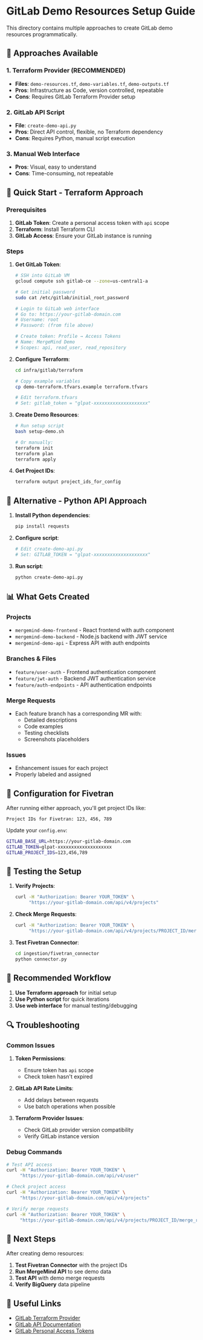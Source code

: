 # GitLab Demo Resources Setup Guide

This directory contains multiple approaches to create GitLab demo resources programmatically.

## 🎯 **Approaches Available**

### 1. **Terraform Provider (RECOMMENDED)**
- **Files**: `demo-resources.tf`, `demo-variables.tf`, `demo-outputs.tf`
- **Pros**: Infrastructure as Code, version controlled, repeatable
- **Cons**: Requires GitLab Terraform Provider setup

### 2. **GitLab API Script**
- **File**: `create-demo-api.py`
- **Pros**: Direct API control, flexible, no Terraform dependency
- **Cons**: Requires Python, manual script execution

### 3. **Manual Web Interface**
- **Pros**: Visual, easy to understand
- **Cons**: Time-consuming, not repeatable

## 🚀 **Quick Start - Terraform Approach**

### Prerequisites
1. **GitLab Token**: Create a personal access token with `api` scope
2. **Terraform**: Install Terraform CLI
3. **GitLab Access**: Ensure your GitLab instance is running

### Steps

1. **Get GitLab Token**:
   ```bash
   # SSH into GitLab VM
   gcloud compute ssh gitlab-ce --zone=us-central1-a
   
   # Get initial password
   sudo cat /etc/gitlab/initial_root_password
   
   # Login to GitLab web interface
   # Go to: https://your-gitlab-domain.com
   # Username: root
   # Password: (from file above)
   
   # Create token: Profile → Access Tokens
   # Name: MergeMind Demo
   # Scopes: api, read_user, read_repository
   ```

2. **Configure Terraform**:
   ```bash
   cd infra/gitlab/terraform
   
   # Copy example variables
   cp demo-terraform.tfvars.example terraform.tfvars
   
   # Edit terraform.tfvars
   # Set: gitlab_token = "glpat-xxxxxxxxxxxxxxxxxxxx"
   ```

3. **Create Demo Resources**:
   ```bash
   # Run setup script
   bash setup-demo.sh
   
   # Or manually:
   terraform init
   terraform plan
   terraform apply
   ```

4. **Get Project IDs**:
   ```bash
   terraform output project_ids_for_config
   ```

## 🐍 **Alternative - Python API Approach**

1. **Install Python dependencies**:
   ```bash
   pip install requests
   ```

2. **Configure script**:
   ```bash
   # Edit create-demo-api.py
   # Set: GITLAB_TOKEN = "glpat-xxxxxxxxxxxxxxxxxxxx"
   ```

3. **Run script**:
   ```bash
   python create-demo-api.py
   ```

## 📊 **What Gets Created**

### Projects
- `mergemind-demo-frontend` - React frontend with auth component
- `mergemind-demo-backend` - Node.js backend with JWT service
- `mergemind-demo-api` - Express API with auth endpoints

### Branches & Files
- `feature/user-auth` - Frontend authentication component
- `feature/jwt-auth` - Backend JWT authentication service
- `feature/auth-endpoints` - API authentication endpoints

### Merge Requests
- Each feature branch has a corresponding MR with:
  - Detailed descriptions
  - Code examples
  - Testing checklists
  - Screenshots placeholders

### Issues
- Enhancement issues for each project
- Properly labeled and assigned

## 🔧 **Configuration for Fivetran**

After running either approach, you'll get project IDs like:
```
Project IDs for Fivetran: 123, 456, 789
```

Update your `config.env`:
```bash
GITLAB_BASE_URL=https://your-gitlab-domain.com
GITLAB_TOKEN=glpat-xxxxxxxxxxxxxxxxxxxx
GITLAB_PROJECT_IDS=123,456,789
```

## 🧪 **Testing the Setup**

1. **Verify Projects**:
   ```bash
   curl -H "Authorization: Bearer YOUR_TOKEN" \
        "https://your-gitlab-domain.com/api/v4/projects"
   ```

2. **Check Merge Requests**:
   ```bash
   curl -H "Authorization: Bearer YOUR_TOKEN" \
        "https://your-gitlab-domain.com/api/v4/projects/PROJECT_ID/merge_requests"
   ```

3. **Test Fivetran Connector**:
   ```bash
   cd ingestion/fivetran_connector
   python connector.py
   ```

## 🎯 **Recommended Workflow**

1. **Use Terraform approach** for initial setup
2. **Use Python script** for quick iterations
3. **Use web interface** for manual testing/debugging

## 🔍 **Troubleshooting**

### Common Issues

1. **Token Permissions**:
   - Ensure token has `api` scope
   - Check token hasn't expired

2. **GitLab API Rate Limits**:
   - Add delays between requests
   - Use batch operations when possible

3. **Terraform Provider Issues**:
   - Check GitLab provider version compatibility
   - Verify GitLab instance version

### Debug Commands

```bash
# Test API access
curl -H "Authorization: Bearer YOUR_TOKEN" \
     "https://your-gitlab-domain.com/api/v4/user"

# Check project access
curl -H "Authorization: Bearer YOUR_TOKEN" \
     "https://your-gitlab-domain.com/api/v4/projects"

# Verify merge requests
curl -H "Authorization: Bearer YOUR_TOKEN" \
     "https://your-gitlab-domain.com/api/v4/projects/PROJECT_ID/merge_requests"
```

## 📝 **Next Steps**

After creating demo resources:

1. **Test Fivetran Connector** with the project IDs
2. **Run MergeMind API** to see demo data
3. **Test API** with demo merge requests
4. **Verify BigQuery** data pipeline

## 🔗 **Useful Links**

- [GitLab Terraform Provider](https://registry.terraform.io/providers/gitlabhq/gitlab/latest)
- [GitLab API Documentation](https://docs.gitlab.com/ee/api/)
- [GitLab Personal Access Tokens](https://docs.gitlab.com/ee/user/profile/personal_access_tokens.html)
